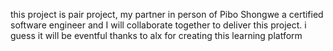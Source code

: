 this project is pair project, my partner in person of Pibo Shongwe a certified software engineer and I will collaborate together to deliver this project. i guess it will be eventful thanks to alx for creating this learning platform
